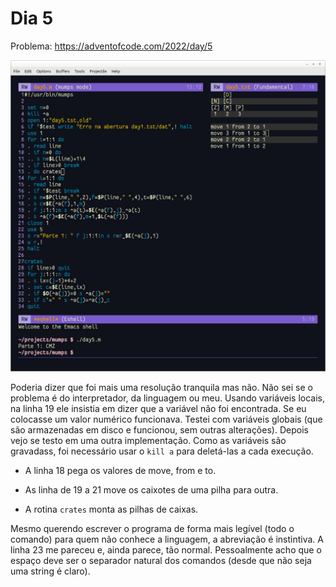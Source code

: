 # Dia 5

Problema: https://adventofcode.com/2022/day/5

![](images/day5.png)

Poderia dizer que foi mais uma resolução tranquila mas não. Não sei se o problema é do interpretador, da linguagem ou meu. Usando variáveis locais, na linha 19 ele insistia em dizer que a variável não foi encontrada. Se eu colocasse um valor numérico funcionava. Testei com variáveis globais (que são armazenadas em disco e funcionou, sem outras alterações). Depois vejo se testo em uma outra implementação. Como as variáveis são gravadass, foi necessário usar o ```kill a``` para deletá-las a cada execução.

- A linha 18 pega os valores de move, from e to.

- As linha de 19 a 21 move os caixotes de uma pilha para outra.

- A rotina ```crates``` monta as pilhas de caixas.

Mesmo querendo escrever o programa de forma mais legível (todo o comando) para quem não conhece a linguagem, a abreviação é instintiva. A linha 23 me pareceu e, ainda parece, tão normal. Pessoalmente acho que o espaço deve ser o separador natural dos comandos (desde que não seja uma string é claro). 
